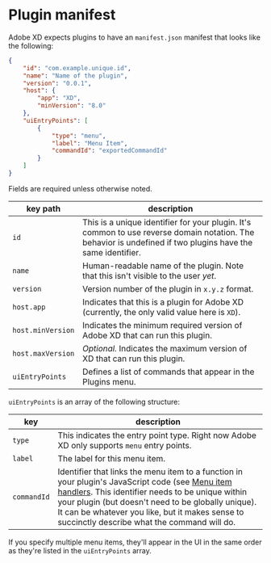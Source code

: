 # Plugin manifest

Adobe XD expects plugins to have an `manifest.json` manifest that looks like the following:

```json
{
    "id": "com.example.unique.id",
    "name": "Name of the plugin",
    "version": "0.0.1",
    "host": {
        "app": "XD",
        "minVersion": "8.0"
    },
    "uiEntryPoints": [
        {
            "type": "menu",
            "label": "Menu Item",
            "commandId": "exportedCommandId"
        }
    ]
}
```

Fields are required unless otherwise noted.

key path | description
---------|------------
`id`     | This is a unique identifier for your plugin. It's common to use reverse domain notation. The behavior is undefined if two plugins have the same identifier.
`name`   | Human-readable name of the plugin. Note that this isn't visible to the user _yet_.
`version`| Version number of the plugin in `x.y.z` format.
`host.app` | Indicates that this is a plugin for Adobe XD (currently, the only valid value here is `XD`).
`host.minVersion` | Indicates the minimum required version of Adobe XD that can run this plugin.
`host.maxVersion` | _Optional._ Indicates the maximum version of XD that can run this plugin.
`uiEntryPoints` | Defines a list of commands that appear in the Plugins menu.

`uiEntryPoints` is an array of the following structure:

key | description
----|----------------
`type` | This indicates the entry point type. Right now Adobe XD only supports `menu` entry points.
`label` | The label for this menu item.
`commandId` | Identifier that links the menu item to a function in your plugin's JavaScript code (see [Menu item handlers](../index.md#menu-item-handlers). This identifier needs to be unique within your plugin (but doesn't need to be globally unique). It can be whatever you like, but it makes sense to succinctly describe what the command will do.

If you specify multiple menu items, they'll appear in the UI in the same order as they're listed in the `uiEntryPoints` array.
